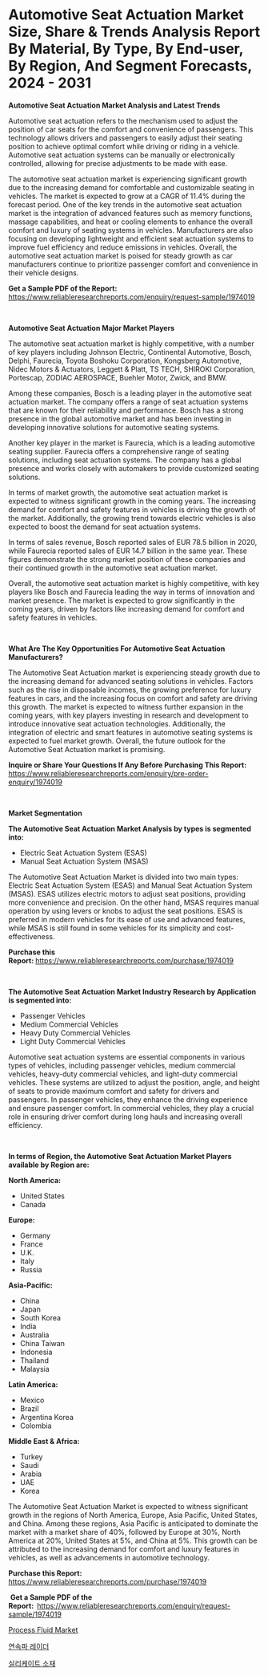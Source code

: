 <p><h1>Automotive Seat Actuation Market Size, Share & Trends Analysis Report By Material, By Type, By End-user, By Region, And Segment Forecasts, 2024 - 2031</h1></p><p><strong>Automotive Seat Actuation Market Analysis and Latest Trends</strong></p>
<p><p>Automotive seat actuation refers to the mechanism used to adjust the position of car seats for the comfort and convenience of passengers. This technology allows drivers and passengers to easily adjust their seating position to achieve optimal comfort while driving or riding in a vehicle. Automotive seat actuation systems can be manually or electronically controlled, allowing for precise adjustments to be made with ease.</p><p>The automotive seat actuation market is experiencing significant growth due to the increasing demand for comfortable and customizable seating in vehicles. The market is expected to grow at a CAGR of 11.4% during the forecast period. One of the key trends in the automotive seat actuation market is the integration of advanced features such as memory functions, massage capabilities, and heat or cooling elements to enhance the overall comfort and luxury of seating systems in vehicles. Manufacturers are also focusing on developing lightweight and efficient seat actuation systems to improve fuel efficiency and reduce emissions in vehicles. Overall, the automotive seat actuation market is poised for steady growth as car manufacturers continue to prioritize passenger comfort and convenience in their vehicle designs.</p></p>
<p><strong>Get a Sample PDF of the Report:&nbsp;</strong> <a href="https://www.reliableresearchreports.com/enquiry/request-sample/1974019">https://www.reliableresearchreports.com/enquiry/request-sample/1974019</a></p>
<p>&nbsp;</p>
<p><strong>Automotive Seat Actuation Major Market Players</strong></p>
<p><p>The automotive seat actuation market is highly competitive, with a number of key players including Johnson Electric, Continental Automotive, Bosch, Delphi, Faurecia, Toyota Boshoku Corporation, Kongsberg Automotive, Nidec Motors & Actuators, Leggett & Platt, TS TECH, SHIROKI Corporation, Portescap, ZODIAC AEROSPACE, Buehler Motor, Zwick, and BMW.</p><p>Among these companies, Bosch is a leading player in the automotive seat actuation market. The company offers a range of seat actuation systems that are known for their reliability and performance. Bosch has a strong presence in the global automotive market and has been investing in developing innovative solutions for automotive seating systems.</p><p>Another key player in the market is Faurecia, which is a leading automotive seating supplier. Faurecia offers a comprehensive range of seating solutions, including seat actuation systems. The company has a global presence and works closely with automakers to provide customized seating solutions.</p><p>In terms of market growth, the automotive seat actuation market is expected to witness significant growth in the coming years. The increasing demand for comfort and safety features in vehicles is driving the growth of the market. Additionally, the growing trend towards electric vehicles is also expected to boost the demand for seat actuation systems.</p><p>In terms of sales revenue, Bosch reported sales of EUR 78.5 billion in 2020, while Faurecia reported sales of EUR 14.7 billion in the same year. These figures demonstrate the strong market position of these companies and their continued growth in the automotive seat actuation market.</p><p>Overall, the automotive seat actuation market is highly competitive, with key players like Bosch and Faurecia leading the way in terms of innovation and market presence. The market is expected to grow significantly in the coming years, driven by factors like increasing demand for comfort and safety features in vehicles.</p></p>
<p>&nbsp;</p>
<p><strong>What Are The Key Opportunities For Automotive Seat Actuation Manufacturers?</strong></p>
<p><p>The Automotive Seat Actuation market is experiencing steady growth due to the increasing demand for advanced seating solutions in vehicles. Factors such as the rise in disposable incomes, the growing preference for luxury features in cars, and the increasing focus on comfort and safety are driving this growth. The market is expected to witness further expansion in the coming years, with key players investing in research and development to introduce innovative seat actuation technologies. Additionally, the integration of electric and smart features in automotive seating systems is expected to fuel market growth. Overall, the future outlook for the Automotive Seat Actuation market is promising.</p></p>
<p><strong>Inquire or Share Your Questions If Any Before Purchasing This Report:</strong> <a href="https://www.reliableresearchreports.com/enquiry/pre-order-enquiry/1974019">https://www.reliableresearchreports.com/enquiry/pre-order-enquiry/1974019</a></p>
<p>&nbsp;</p>
<p><strong>Market Segmentation</strong></p>
<p><strong>The Automotive Seat Actuation Market Analysis by types is segmented into:</strong></p>
<p><ul><li>Electric Seat Actuation System (ESAS)</li><li>Manual Seat Actuation System (MSAS)</li></ul></p>
<p><p>The Automotive Seat Actuation Market is divided into two main types: Electric Seat Actuation System (ESAS) and Manual Seat Actuation System (MSAS). ESAS utilizes electric motors to adjust seat positions, providing more convenience and precision. On the other hand, MSAS requires manual operation by using levers or knobs to adjust the seat positions. ESAS is preferred in modern vehicles for its ease of use and advanced features, while MSAS is still found in some vehicles for its simplicity and cost-effectiveness.</p></p>
<p><strong>Purchase this Report:&nbsp;</strong><a href="https://www.reliableresearchreports.com/purchase/1974019">https://www.reliableresearchreports.com/purchase/1974019</a></p>
<p>&nbsp;</p>
<p><strong>The Automotive Seat Actuation Market Industry Research by Application is segmented into:</strong></p>
<p><ul><li>Passenger Vehicles</li><li>Medium Commercial Vehicles</li><li>Heavy Duty Commercial Vehicles</li><li>Light Duty Commercial Vehicles</li></ul></p>
<p><p>Automotive seat actuation systems are essential components in various types of vehicles, including passenger vehicles, medium commercial vehicles, heavy-duty commercial vehicles, and light-duty commercial vehicles. These systems are utilized to adjust the position, angle, and height of seats to provide maximum comfort and safety for drivers and passengers. In passenger vehicles, they enhance the driving experience and ensure passenger comfort. In commercial vehicles, they play a crucial role in ensuring driver comfort during long hauls and increasing overall efficiency.</p></p>
<p>&nbsp;</p>
<p><strong>In terms of Region, the Automotive Seat Actuation Market Players available by Region are:</strong></p>
<p>
    <p> <strong> North America: </strong>
        <ul>
            <li>United States</li>
            <li>Canada</li>
        </ul>
        </p> 
    <p> <strong> Europe: </strong>
        <ul>
            <li>Germany</li>
            <li>France</li>
            <li>U.K.</li>
            <li>Italy</li>
            <li>Russia</li>
        </ul>
        </p> 
    <p> <strong> Asia-Pacific: </strong>
        <ul>
            <li>China</li>
            <li>Japan</li>
            <li>South Korea</li>
            <li>India</li>
            <li>Australia</li>
            <li>China Taiwan</li>
            <li>Indonesia</li>
            <li>Thailand</li>
            <li>Malaysia</li>
        </ul>
        </p> 
    <p> <strong> Latin America: </strong>
        <ul>
            <li>Mexico</li>
            <li>Brazil</li>
            <li>Argentina Korea</li>
            <li>Colombia</li>
        </ul>
        </p> 
    <p> <strong> Middle East & Africa: </strong>
        <ul>
            <li>Turkey</li>
            <li>Saudi</li>
            <li>Arabia</li>
            <li>UAE</li>
            <li>Korea</li>
        </ul>
    </p>
    </p>
<p><p>The Automotive Seat Actuation Market is expected to witness significant growth in the regions of North America, Europe, Asia Pacific, United States, and China. Among these regions, Asia Pacific is anticipated to dominate the market with a market share of 40%, followed by Europe at 30%, North America at 20%, United States at 5%, and China at 5%. This growth can be attributed to the increasing demand for comfort and luxury features in vehicles, as well as advancements in automotive technology.</p></p>
<p><strong>Purchase this Report: </strong><a href="https://www.reliableresearchreports.com/purchase/1974019">https://www.reliableresearchreports.com/purchase/1974019</a></p>
<p>&nbsp;<strong>Get a Sample PDF of the Report:&nbsp;&nbsp;</strong><a href="https://www.reliableresearchreports.com/enquiry/request-sample/1974019">https://www.reliableresearchreports.com/enquiry/request-sample/1974019</a></p>
<p><strong></strong></p>
<p><p><a href="https://view.publitas.com/reportprime-1/process-fluid-market-research-report-unlocks-analysis-on-the-market-financial-status-market-size-and-market-revenue-upto-2030/">Process Fluid Market</a></p><p><a href="https://medium.com/@anamurno/%EC%A7%80%EC%86%8D%ED%8C%8C-%EB%A0%88%EC%9D%B4%EB%8D%94-%EC%8B%9C%EC%9E%A5-%ED%86%B5%EC%B0%B0-%EC%8B%9C%EC%9E%A5-%EB%8F%99%ED%96%A5-%EC%84%B1%EC%9E%A5-2024%EB%85%84%EB%B6%80%ED%84%B0-2031%EB%85%84%EA%B9%8C%EC%A7%80%EC%9D%98-%EC%98%88%EC%B8%A1-f1b8a690848d">연속파 레이더</a></p><p><a href="https://medium.com/@oflmg4872858/%EC%8B%A4%EB%A6%AC%EC%BC%80%EC%9D%B4%ED%8A%B8-%EB%AC%BC%EC%A7%88-%EC%8B%9C%EC%9E%A5-%EB%B6%84%EC%84%9D-%EA%B8%80%EB%A1%9C%EB%B2%8C-%EC%82%B0%EC%97%85-%EC%A0%84%EB%A7%9D%EA%B3%BC-%EC%98%88%EC%B8%A1-2024%EB%85%84%EB%B6%80%ED%84%B0-2031%EB%85%84%EA%B9%8C%EC%A7%80-1a31069450f0">실리케이트 소재</a></p></p>